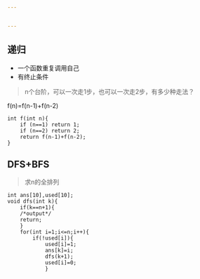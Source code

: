 ```yaml
---


---
```


<h2 id="递归">递归</h2>
<ul>
<li>一个函数重复调用自己</li>
<li>有终止条件</li>
</ul>
<blockquote>
<p>n个台阶，可以一次走1步，也可以一次走2步，有多少种走法？</p>
</blockquote>
<p>f(n)=f(n-1)+f(n-2)</p>
<pre><code>int f(int n){
    if (n==1) return 1;
    if (n==2) return 2;
    return f(n-1)+f(n-2);
}
</code></pre>
<h2 id="dfsbfs">DFS+BFS</h2>
<blockquote>
<p>求n的全排列</p>
</blockquote>
<pre><code>int ans[10],used[10];
void dfs(int k){
    if(k==n+1){
    /*output*/
    return;
    }
    for(int i=1;i&lt;=n;i++){
	    if(!used[i]){
		    used[i]=1;
		    ans[k]=i;
		    dfs(k+1);
		    used[i]=0;
		    }
</code></pre>

